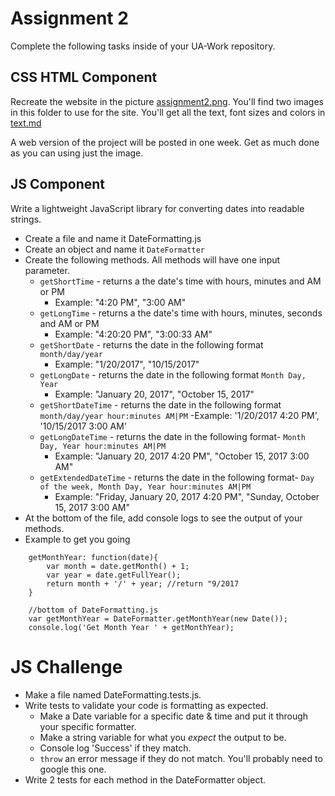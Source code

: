 # Assignment 2
Complete the following tasks inside of your UA-Work repository.

## CSS HTML Component
Recreate the website in the picture [assignment2.png](assignment2.png).  You'll find two images in this folder to use for the site.  You'll get all the text, font sizes and colors in [text.md](text.md)

A web version of the project will be posted in one week. Get as much done as you can using just the image.

## JS Component
Write a lightweight JavaScript library for converting dates into readable strings.

- Create a file and name it DateFormatting.js
- Create an object and name it `DateFormatter`
- Create the following methods.  All methods will have one input parameter.
    - `getShortTime` - returns a the date's time with hours, minutes and AM or PM
        - Example: "4:20 PM", "3:00 AM"
    - `getLongTime` - returns a the date's time with hours, minutes, seconds and AM or PM
        - Example: "4:20:20 PM", "3:00:33 AM"
    - `getShortDate` - returns the date in the following format `month/day/year`
        - Example: "1/20/2017", "10/15/2017"
    - `getLongDate` - returns the date in the following format `Month Day, Year`
        - Example: "January 20, 2017", "October 15, 2017"
    - `getShortDateTime` - returns the date in the following format `month/day/year hour:minutes AM|PM`
        -Example: '1/20/2017 4:20 PM', '10/15/2017 3:00 AM'
    - `getLongDateTime` - returns the date in the following format- `Month Day, Year hour:minutes AM|PM`
        - Example: "January 20, 2017 4:20 PM", "October 15, 2017 3:00 AM"
    - `getExtendedDateTime` - returns the date in the following format- `Day of the week, Month Day, Year hour:minutes AM|PM`
        - Example: "Friday, January 20, 2017 4:20 PM", "Sunday, October 15, 2017 3:00 AM"
- At the bottom of the file, add console logs to see the output of your methods.        
- Example to get you going
```
    getMonthYear: function(date){
        var month = date.getMonth() + 1;
        var year = date.getFullYear();
        return month + '/' + year; //return "9/2017
    }

    //bottom of DateFormatting.js
    var getMonthYear = DateFormatter.getMonthYear(new Date());
    console.log('Get Month Year ' + getMonthYear);      
``` 
# JS Challenge
- Make a file named DateFormatting.tests.js. 
- Write tests to validate your code is formatting as expected.
    - Make a Date variable for a specific date & time and put it through your specific formatter.
    - Make a string variable for what you _expect_ the output to be.
    - Console log 'Success' if they match.
    - `throw` an error message if they do not match.  You'll probably need to google this one.
- Write 2 tests for each method in the DateFormatter object.
